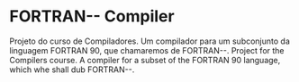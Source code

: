 # FORTRAN-- Compiler

Projeto do curso de Compiladores. Um compilador para um subconjunto da linguagem FORTRAN 90, que chamaremos de FORTRAN--.
Project for the Compilers course. A compiler for a subset of the FORTRAN 90 language, which whe shall dub FORTRAN--.
